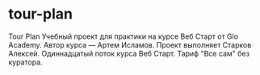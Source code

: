 # tour-plan

Tour Plan
Учебный проект для практики на курсе Веб Старт от Glo Academy. Автор курса — Артем Исламов.
Проект выполняет
Старков Алексей. Одиннадцатый поток курса Веб Старт. Тариф "Все сам" без куратора.
